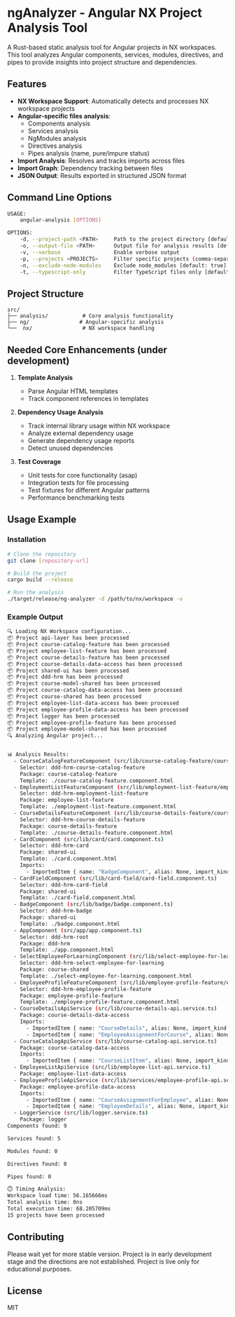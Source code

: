 # ngAnalyzer - Angular NX Project Analysis Tool

A Rust-based static analysis tool for Angular projects in NX workspaces. This tool analyzes Angular components, services, modules, directives, and pipes to provide insights into project structure and dependencies.

## Features

- **NX Workspace Support**: Automatically detects and processes NX workspace projects
- **Angular-specific files analysis**:
    - Components analysis 
    - Services analysis 
    - NgModules analysis 
    - Directives analysis
    - Pipes analysis (name, pure/impure status)
- **Import Analysis**: Resolves and tracks imports across files
- **Import Graph**: Dependency tracking between files
- **JSON Output**: Results exported in structured JSON format

## Command Line Options

```bash
USAGE:
    angular-analysis [OPTIONS]

OPTIONS:
    -d, --project-path <PATH>     Path to the project directory [default: .]
    -o, --output-file <PATH>      Output file for analysis results [default: angular-analysis.json]
    -v, --verbose                 Enable verbose output
    -p, --projects <PROJECTS>     Filter specific projects (comma-separated)
    -n, --exclude-node-modules    Exclude node_modules [default: true]
    -t, --typescript-only         Filter TypeScript files only [default: true]
```

## Project Structure

```
src/
├── analysis/           # Core analysis functionality
├── ng/                # Angular-specific analysis
└──  nx/                # NX workspace handling
```

## Needed Core Enhancements (under development)

1. **Template Analysis**
    - Parse Angular HTML templates
    - Track component references in templates


2. **Dependency Usage Analysis**
    - Track internal library usage within NX workspace
    - Analyze external dependency usage
    - Generate dependency usage reports
    - Detect unused dependencies


3. **Test Coverage**
    - Unit tests for core functionality (asap)
    - Integration tests for file processing
    - Test fixtures for different Angular patterns
    - Performance benchmarking tests

## Usage Example

### Installation

```bash
# Clone the repository
git clone [repository-url]

# Build the project
cargo build --release

# Run the analysis
./target/release/ng-analyzer -d /path/to/nx/workspace -v
```

### Example Output
```bash
🔍 Loading NX Workspace configuration...
📦 Project api-layer has been processed
📦 Project course-catalog-feature has been processed
📦 Project employee-list-feature has been processed
📦 Project course-details-feature has been processed
📦 Project course-details-data-access has been processed
📦 Project shared-ui has been processed
📦 Project ddd-hrm has been processed
📦 Project course-model-shared has been processed
📦 Project course-catalog-data-access has been processed
📦 Project course-shared has been processed
📦 Project employee-list-data-access has been processed
📦 Project employee-profile-data-access has been processed
📦 Project logger has been processed
📦 Project employee-profile-feature has been processed
📦 Project employee-model-shared has been processed
🔍 Analyzing Angular project...


📊 Analysis Results:
  - CourseCatalogFeatureComponent (src/lib/course-catalog-feature/course-catalog-feature.component.ts)
    Selector: ddd-hrm-course-catalog-feature
    Package: course-catalog-feature
    Template: ./course-catalog-feature.component.html
  - EmploymentListFeatureComponent (src/lib/employment-list-feature/employment-list-feature.component.ts)
    Selector: ddd-hrm-employment-list-feature
    Package: employee-list-feature
    Template: ./employment-list-feature.component.html
  - CourseDetailsFeatureComponent (src/lib/course-details-feature/course-details-feature.component.ts)
    Selector: ddd-hrm-course-details-feature
    Package: course-details-feature
    Template: ./course-details-feature.component.html
  - CardComponent (src/lib/card/card.component.ts)
    Selector: ddd-hrm-card
    Package: shared-ui
    Template: ./card.component.html
    Imports:
      - ImportedItem { name: "BadgeComponent", alias: None, import_kind: Named } from ../badge/badge.component [resolved: ../ddd-hrm/libs/shared/ui/src/lib/badge/badge.component.ts]
  - CardFieldComponent (src/lib/card-field/card-field.component.ts)
    Selector: ddd-hrm-card-field
    Package: shared-ui
    Template: ./card-field.component.html
  - BadgeComponent (src/lib/badge/badge.component.ts)
    Selector: ddd-hrm-badge
    Package: shared-ui
    Template: ./badge.component.html
  - AppComponent (src/app/app.component.ts)
    Selector: ddd-hrm-root
    Package: ddd-hrm
    Template: ./app.component.html
  - SelectEmployeeForLearningComponent (src/lib/select-employee-for-learning/select-employee-for-learning.component.ts)
    Selector: ddd-hrm-select-employee-for-learning
    Package: course-shared
    Template: ./select-employee-for-learning.component.html
  - EmployeeProfileFeatureComponent (src/lib/employee-profile-feature/employee-profile-feature.component.ts)
    Selector: ddd-hrm-employee-profile-feature
    Package: employee-profile-feature
    Template: ./employee-profile-feature.component.html
  - CourseDetailsApiService (src/lib/course-details-api.service.ts)
    Package: course-details-data-access
    Imports:
      - ImportedItem { name: "CourseDetails", alias: None, import_kind: Named } from ./course-details.model [resolved: ../ddd-hrm/libs/learning-management/course-details-data-access/src/lib/course-details.model.ts]
      - ImportedItem { name: "EmployeeAssignmentForCourse", alias: None, import_kind: Named } from ./course-details.model [resolved: ../ddd-hrm/libs/learning-management/course-details-data-access/src/lib/course-details.model.ts]
  - CourseCatalogApiService (src/lib/course-catalog-api.service.ts)
    Package: course-catalog-data-access
    Imports:
      - ImportedItem { name: "CourseListItem", alias: None, import_kind: Named } from ./course-catalog.model [resolved: ../ddd-hrm/libs/learning-management/course-catalog-data-access/src/lib/course-catalog.model.ts]
  - EmployeeListApiService (src/lib/employee-list-api.service.ts)
    Package: employee-list-data-access
  - EmployeeProfileApiService (src/lib/services/employee-profile-api.service.ts)
    Package: employee-profile-data-access
    Imports:
      - ImportedItem { name: "CourseAssignmentForEmployee", alias: None, import_kind: Named } from ../models/employee-profile.model [resolved: ../ddd-hrm/libs/employee-management/employee-profile-data-access/src/lib/models/employee-profile.model.ts]
      - ImportedItem { name: "EmployeeDetails", alias: None, import_kind: Named } from ../models/employee-profile.model [resolved: ../ddd-hrm/libs/employee-management/employee-profile-data-access/src/lib/models/employee-profile.model.ts]
  - LoggerService (src/lib/logger.service.ts)
    Package: logger
Components found: 9

Services found: 5

Modules found: 0

Directives found: 0

Pipes found: 0

⏱️ Timing Analysis:
Workspace load time: 56.165666ms
Total analysis time: 0ns
Total execution time: 68.205709ms
15 projects have been processed

```

## Contributing

Please wait yet for more stable version. Project is in early development stage and the directions are not established.
Project is live only for educational purposes.

## License

MIT